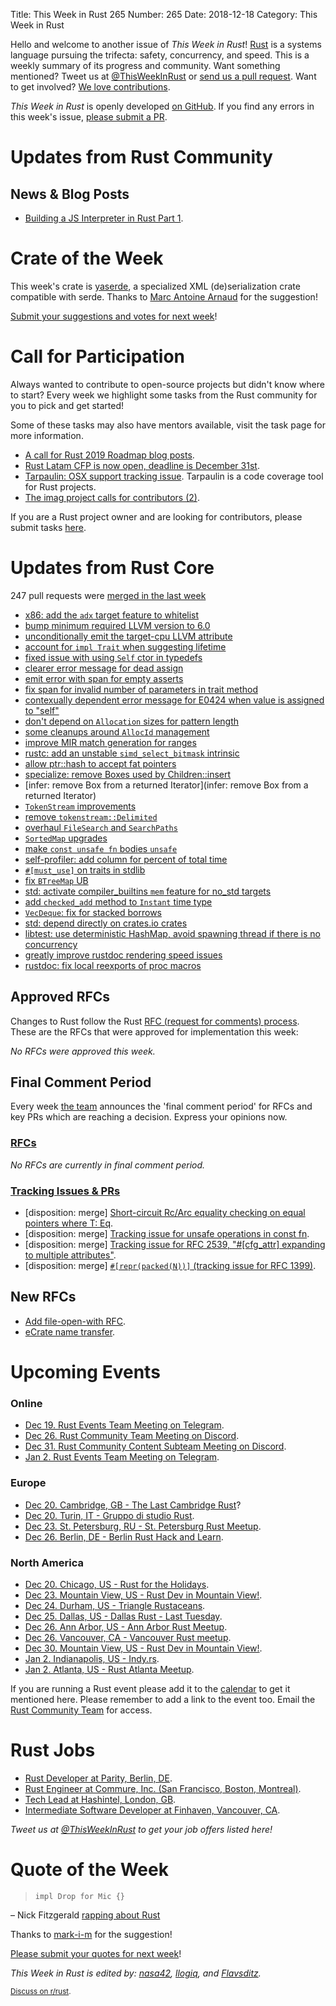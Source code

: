 Title: This Week in Rust 265
Number: 265
Date: 2018-12-18
Category: This Week in Rust

Hello and welcome to another issue of *This Week in Rust*!
[Rust](http://rust-lang.org) is a systems language pursuing the trifecta: safety, concurrency, and speed.
This is a weekly summary of its progress and community.
Want something mentioned? Tweet us at [@ThisWeekInRust](https://twitter.com/ThisWeekInRust) or [send us a pull request](https://github.com/cmr/this-week-in-rust).
Want to get involved? [We love contributions](https://github.com/rust-lang/rust/blob/master/CONTRIBUTING.md).

*This Week in Rust* is openly developed [on GitHub](https://github.com/cmr/this-week-in-rust).
If you find any errors in this week's issue, [please submit a PR](https://github.com/cmr/this-week-in-rust/pulls).

# Updates from Rust Community

## News & Blog Posts

* [Building a JS Interpreter in Rust Part 1](https://jason-williams.co.uk/building-a-js-interpreter-in-rust-part-1/#more-140).

# Crate of the Week

This week's crate is [yaserde](https://github.com/media-io/yaserde), a specialized XML (de)serialization crate compatible with serde. Thanks to [Marc Antoine Arnaud](https://users.rust-lang.org/t/crate-of-the-week/2704/472) for the suggestion!

[Submit your suggestions and votes for next week][submit_crate]!

[submit_crate]: https://users.rust-lang.org/t/crate-of-the-week/2704

# Call for Participation

Always wanted to contribute to open-source projects but didn't know where to start?
Every week we highlight some tasks from the Rust community for you to pick and get started!

Some of these tasks may also have mentors available, visit the task page for more information.

* [A call for Rust 2019 Roadmap blog posts](https://blog.rust-lang.org/2018/12/06/call-for-rust-2019-roadmap-blogposts.html).
* [Rust Latam CFP is now open, deadline is December 31st](https://cfp.rustlatam.org/events/rust-latam).
* [Tarpaulin: OSX support tracking issue](https://github.com/xd009642/tarpaulin/issues/152). Tarpaulin is a code coverage tool for Rust projects.
* [The imag project calls for contributors (2)](https://imag-pim.org/blog/2018/12/04/call-for-participation-2/).

If you are a Rust project owner and are looking for contributors, please submit tasks [here][guidelines].

[guidelines]: https://users.rust-lang.org/t/twir-call-for-participation/4821

# Updates from Rust Core

247 pull requests were [merged in the last week][merged]

[merged]: https://github.com/search?q=is%3Apr+org%3Arust-lang+is%3Amerged+merged%3A2018-12-10..2018-12-17

* [x86: add the `adx` target feature to whitelist](https://github.com/rust-lang/rust/pull/56749)
* [bump minimum required LLVM version to 6.0](https://github.com/rust-lang/rust/pull/56642)
* [unconditionally emit the target-cpu LLVM attribute](https://github.com/rust-lang/rust/pull/56609)
* [account for `impl Trait` when suggesting lifetime](https://github.com/rust-lang/rust/pull/56755)
* [fixed issue with using `Self` ctor in typedefs](https://github.com/rust-lang/rust/pull/56850)
* [clearer error message for dead assign](https://github.com/rust-lang/rust/pull/56439)
* [emit error with span for empty asserts](https://github.com/rust-lang/rust/pull/56491)
* [fix span for invalid number of parameters in trait method](https://github.com/rust-lang/rust/pull/56641)
* [contexually dependent error message for E0424 when value is assigned to "self"](https://github.com/rust-lang/rust/pull/56572)
* [don't depend on `Allocation` sizes for pattern length](https://github.com/rust-lang/rust/pull/56540)
* [some cleanups around `AllocId` management](https://github.com/rust-lang/rust/pull/56461)
* [improve MIR match generation for ranges](https://github.com/rust-lang/rust/pull/56810)
* [rustc: add an unstable `simd_select_bitmask` intrinsic](https://github.com/rust-lang/rust/pull/56789)
* [allow ptr::hash to accept fat pointers](https://github.com/rust-lang/rust/pull/56751)
* [specialize: remove Boxes used by Children::insert](https://github.com/rust-lang/rust/pull/56744)
* [infer: remove Box from a returned Iterator](infer: remove Box from a returned Iterator)
* [`TokenStream` improvements](https://github.com/rust-lang/rust/pull/56737)
* [remove `tokenstream::Delimited`](https://github.com/rust-lang/rust/pull/56369)
* [overhaul `FileSearch` and `SearchPaths`](https://github.com/rust-lang/rust/pull/56090)
* [`SortedMap` upgrades](https://github.com/rust-lang/rust/pull/56039)
* [make `const unsafe fn` bodies `unsafe`](https://github.com/rust-lang/rust/pull/56706)
* [self-profiler: add column for percent of total time](https://github.com/rust-lang/rust/pull/56702)
* [`#[must_use]` on traits in stdlib](https://github.com/rust-lang/rust/pull/56677)
* [fix `BTreeMap` UB](https://github.com/rust-lang/rust/pull/56648)
* [std: activate compiler_builtins `mem` feature for no_std targets](https://github.com/rust-lang/rust/pull/56825)
* [add `checked_add` method to `Instant` time type](https://github.com/rust-lang/rust/pull/56490)
* [`VecDeque`: fix for stacked borrows](https://github.com/rust-lang/rust/pull/56161)
* [std: depend directly on crates.io crates](https://github.com/rust-lang/rust/pull/56092)
* [libtest: use deterministic HashMap, avoid spawning thread if there is no concurrency](https://github.com/rust-lang/rust/pull/56243)
* [greatly improve rustdoc rendering speed issues](https://github.com/rust-lang/rust/pull/56005)
* [rustdoc: fix local reexports of proc macros](https://github.com/rust-lang/rust/pull/56637)

## Approved RFCs

Changes to Rust follow the Rust [RFC (request for comments)
process](https://github.com/rust-lang/rfcs#rust-rfcs). These
are the RFCs that were approved for implementation this week:

*No RFCs were approved this week.*

## Final Comment Period

Every week [the team](https://www.rust-lang.org/team.html) announces the
'final comment period' for RFCs and key PRs which are reaching a
decision. Express your opinions now.

### [RFCs](https://github.com/rust-lang/rfcs/labels/final-comment-period)

*No RFCs are currently in final comment period.*

### [Tracking Issues & PRs](https://github.com/rust-lang/rust/labels/final-comment-period)

* [disposition: merge] [Short-circuit Rc/Arc equality checking on equal pointers where T: Eq](https://github.com/rust-lang/rust/pull/56550).
* [disposition: merge] [Tracking issue for unsafe operations in const fn](https://github.com/rust-lang/rust/issues/55607).
* [disposition: merge] [Tracking issue for RFC 2539, "#[cfg_attr] expanding to multiple attributes"](https://github.com/rust-lang/rust/issues/54881).
* [disposition: merge] [`#[repr(packed(N))]` (tracking issue for RFC 1399)](https://github.com/rust-lang/rust/issues/33158).

## New RFCs

* [Add file-open-with RFC](https://github.com/rust-lang/rfcs/pull/2615).
* [eCrate name transfer](https://github.com/rust-lang/rfcs/pull/2614).

# Upcoming Events

### Online

* [Dec 19. Rust Events Team Meeting on Telegram](https://t.me/joinchat/EkKINhHCgZ9llzvPidOssA).
* [Dec 26. Rust Community Team Meeting on Discord](https://discordapp.com/channels/442252698964721669/443773747350994945).
* [Dec 31. Rust Community Content Subteam Meeting on Discord](https://discordapp.com/channels/442252698964721669/443773747350994945).
* [Jan  2. Rust Events Team Meeting on Telegram](https://t.me/joinchat/EkKINhHCgZ9llzvPidOssA).

### Europe

* [Dec 20. Cambridge, GB - The Last Cambridge Rust](https://www.meetup.com/Cambridge-Rust-Meetup/events/pzwshpyxqbbc/)?
* [Dec 20. Turin, IT - Gruppo di studio Rust](https://www.meetup.com/Mozilla-Torino/events/sbtclqyxqbkc/).
* [Dec 23. St. Petersburg, RU - St. Petersburg Rust Meetup](https://www.meetup.com/spbrust/events/gzjnmqyxqbfc).
* [Dec 26. Berlin, DE - Berlin Rust Hack and Learn](https://www.meetup.com/opentechschool-berlin/events/rjgkhqyxqbjc/).

### North America

* [Dec 20. Chicago, US - Rust for the Holidays](https://www.meetup.com/Chicago-Rust-Meetup/events/256778181).
* [Dec 23. Mountain View, US - Rust Dev in Mountain View!](https://www.meetup.com/Rust-Dev-in-Mountain-View/events/glnfcpyxqbfc/).
* [Dec 24. Durham, US - Triangle Rustaceans](https://www.meetup.com/triangle-rustaceans/).
* [Dec 25. Dallas, US - Dallas Rust - Last Tuesday](https://www.meetup.com/Dallas-Rust/events/zfgwzmyxqbhc/).
* [Dec 26. Ann Arbor, US - Ann Arbor Rust Meetup](https://www.meetup.com/Ann-Arbor-Rust-Meetup/events/cgsskqyxqbjc/).
* [Dec 26. Vancouver, CA - Vancouver Rust meetup](https://www.meetup.com/Vancouver-Rust/events/rzszlqyxqbjc/).
* [Dec 30. Mountain View, US - Rust Dev in Mountain View!](https://www.meetup.com/Rust-Dev-in-Mountain-View/events/glnfcpyxqbnc/).
* [Jan  2. Indianapolis, US - Indy.rs](https://www.meetup.com/indyrs/events/246726699/).
* [Jan  2. Atlanta, US - Rust Atlanta Meetup](https://www.meetup.com/Rust-ATL/events/cbcmbqyzcbdb/).

If you are running a Rust event please add it to the [calendar] to get
it mentioned here. Please remember to add a link to the event too.
Email the [Rust Community Team][community] for access.

[calendar]: https://www.google.com/calendar/embed?src=apd9vmbc22egenmtu5l6c5jbfc%40group.calendar.google.com
[community]: mailto:community-team@rust-lang.org

# Rust Jobs

* [Rust Developer at Parity, Berlin, DE](https://paritytech.io/jobs/).
* [Rust Engineer at Commure, Inc. (San Francisco, Boston, Montreal)](https://www.commure.com/#jobSection).
* [Tech Lead at Hashintel, London, GB](https://twitter.com/nonparibus/status/1067893414765764614).
* [Intermediate Software Developer at Finhaven, Vancouver, CA](https://angel.co/finhaven/jobs/411238-intermediate-software-developer).

*Tweet us at [@ThisWeekInRust](https://twitter.com/ThisWeekInRust) to get your job offers listed here!*

# Quote of the Week

> `impl Drop for Mic {}`

– Nick Fitzgerald [rapping about Rust](http://fitzgeraldnick.com/2018/12/13/rust-raps.html)

Thanks to [mark-i-m](https://users.rust-lang.org/t/twir-quote-of-the-week/328/588) for the suggestion!

[Please submit your quotes for next week](http://users.rust-lang.org/t/twir-quote-of-the-week/328)!

*This Week in Rust is edited by: [nasa42](https://github.com/nasa42), [llogiq](https://github.com/llogiq), and [Flavsditz](https://github.com/Flavsditz).*

<small>[Discuss on r/rust]().</small>
